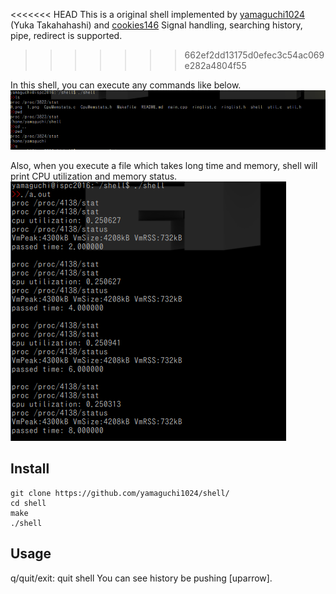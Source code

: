 <<<<<<< HEAD
This is a original shell implemented by [yamaguchi1024](https://yamaguchi1024.github.io) (Yuka Takahahashi) and [cookies146](https://cookies146.github.io)
Signal handling, searching history, pipe, redirect is supported.
>>>>>>> 662ef2dd13175d0efec3c54ac069e282a4804f55

In this shell, you can execute any commands like below.
![0.png](https://github.com/yamaguchi1024/shell/blob/master/images/0.png)

Also, when you execute a file which takes long time and memory, shell will print CPU utilization and memory status.
![1.png](https://github.com/yamaguchi1024/shell/blob/master/images/1.png)

## Install
````
git clone https://github.com/yamaguchi1024/shell/
cd shell
make
./shell
`````
## Usage
q/quit/exit: quit shell
You can see history be pushing [uparrow].
